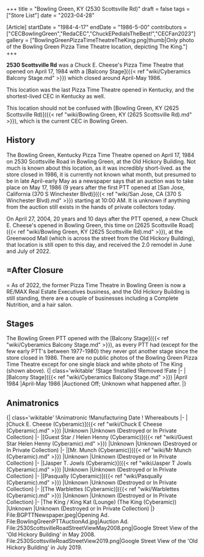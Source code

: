 +++
title = "Bowling Green, KY (2530 Scottsville Rd)"
draft = false
tags = ["Store List"]
date = "2023-04-28"

[Article]
startDate = "1984-4-17"
endDate = "1986-5-00"
contributors = ["CECBowlingGreen","RedaCEC","ChuckEPediaIsTheBest!","CECFan2023"]
gallery = ["BowlingGreenPizzaTimeTheatreTheKing.png|thumb|Only photo of the Bowling Green Pizza Time Theatre location, depicting The King."]
+++



<b>2530 Scottsville Rd</b> was a Chuck E. Cheese's Pizza Time Theatre that opened on April 17, 1984 with a [Balcony Stage]({{< ref "wiki/Cyberamics Balcony Stage.md" >}}) which closed around April-May 1986.

This location was the last Pizza Time Theatre opened in Kentucky, and the shortest-lived CEC in Kentucky as well.

This location should not be confused with [Bowling Green, KY (2625 Scottsville Rd)]({{< ref "wiki/Bowling Green, KY (2625 Scottsville Rd).md" >}}), which is the current CEC in Bowling Green.

<h2>History</h2>
The Bowling Green, Kentucky Pizza Time Theatre opened on April 17, 1984 on 2530 Scottsville Road in Bowling Green, at the Old Hickory Building. Not much is known about this location, as it was incredibly short-lived. as the store closed in 1986, it is currently not known what month, but presumed to be in late April-early May as a newspaper says that an auction was to take place on May 17, 1986 (9 years after the first PTT opened at [San Jose, California (370 S Winchester Blvd)]({{< ref "wiki/San Jose, CA (370 S Winchester Blvd).md" >}}) starting at 10:00 AM. It is unknown if anything from the auction still exists in the hands of private collectors today.

On April 27, 2004, 20 years and 10 days after the PTT opened, a new Chuck E. Cheese's opened in Bowling Green, this time on [2625 Scottsville Road]({{< ref "wiki/Bowling Green, KY (2625 Scottsville Rd).md" >}}), at the Greenwood Mall (which is across the street from the Old Hickory Building), that location is still open to this day, and received the 2.0 remodel in June and July of 2022.

<h2>=After Closure</h2>=
As of 2022, the former Pizza Time Theatre in Bowling Green is now a RE/MAX Real Estate Executives business, and the Old Hickory Building is still standing, there are a couple of businesses including a Complete Nutrition, and a hair salon.

<h2>Stages</h2>
The Bowling Green PTT opened with the [Balcony Stage]({{< ref "wiki/Cyberamics Balcony Stage.md" >}}), as every PTT had (except for the few early PTT's between 1977-1980) they never got another stage since the store closed in 1986. There are no public photos of the Bowling Green Pizza Time Theatre except for one single black and white photo of The King (shown above).
{| class='wikitable'
!Stage
!Installed
!Removed
!Fate
|-
|[Balcony Stage]({{< ref "wiki/Cyberamics Balcony Stage.md" >}})
|April 1984
|April-May 1986
|Auctioned Off; Unknown what happened after.
|}

<h2>Animatronics</h2>
{| class='wikitable'
!Animatronic
!Manufacturing Date
! Whereabouts
|-
|[Chuck E. Cheese (Cyberamic)]({{< ref "wiki/Chuck E Cheese (Cyberamic).md" >}})
|Unknown 
|Unknown (Destroyed or In Private Collection)
|-
|[Guest Star / Helen Henny (Cyberamic)]({{< ref "wiki/Guest Star  Helen Henny (Cyberamic).md" >}})
|Unknown 
|Unknown (Destroyed or In Private Collection)
|-
|[Mr. Munch (Cyberamic)]({{< ref "wiki/Mr Munch (Cyberamic).md" >}})
|Unknown 
|Unknown (Destroyed or In Private Collection)
|-
|[Jasper T. Jowls (Cyberamic)]({{< ref "wiki/Jasper T Jowls (Cyberamic).md" >}})
|Unknown 
|Unknown (Destroyed or In Private Collection)
|-
|[Pasqually (Cyberamic)]({{< ref "wiki/Pasqually (Cyberamic).md" >}})
|Unknown 
|Unknown (Destroyed or In Private Collection)
|-
|[The Warblettes (Cyberamic)]({{< ref "wiki/Warblettes (Cyberamic).md" >}})
|Unknown
|Unknown (Destroyed or In Private Collection)
|-
|The King / King Kat (Lounge) (The King (Cyberamic))
|Unknown
|Unknown (Destroyed or In Private Collection)
|}


<gallery widths='150' heights='170'>
File:BGPTTNewspaper.jpeg|Opening Ad.
File:BowlingGreenPTTAuctionAd.jpg|Auction Ad.
File:2530ScottsvilleRoadStreetViewMay2008.png|Google Street View of the 'Old Hickory Building' in May 2008.
File:2530ScottsvilleRoadStreetView2019.png|Google Street View of the 'Old Hickory Building' in July 2019.
</gallery>